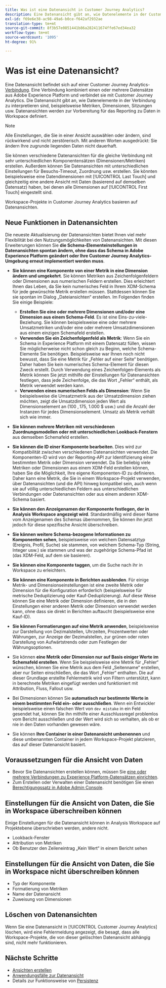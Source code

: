 ```yaml
---
title: Was ist eine Datenansicht in Customer Journey Analytics?
description: Eine Datenansicht gibt an, wie Datenelemente in der Customer Journey Analytics-Verbindung zu interpretieren sind, beispielsweise Metriken, Dimensionen, Sitzungen usw.
exl-id: f69e6e38-ac98-49a6-b0ce-f642af2932ae
translation-type: tm+mt
source-git-commit: 8f3b57e0851441b86a282411674ffe67ed34ea32
workflow-type: tm+mt
source-wordcount: '1095'
ht-degree: 91%

---
```


# Was ist eine Datenansicht?

Eine Datenansicht befindet sich auf einer Customer Journey Analytics-[Verbindung](/help/connections/create-connection.md). Eine Verbindung kombiniert einen oder mehrere Datensätze aus Adobe Experience Platform und verbindet sie mit Customer Journey Analytics. Die Datenansicht gibt an, wie Datenelemente in der Verbindung zu interpretieren sind, beispielsweise Metriken, Dimensionen, Sitzungen usw. Datenansichten werden zur Vorbereitung für das Reporting zu Daten in Workspace definiert.

>[!NOTE]
>
>Alle Einstellungen, die Sie in einer Ansicht auswählen oder ändern, sind rückwirkend und nicht zerstörerisch. Mit anderen Worten ausgedrückt: Sie ändern Ihre zugrunde liegenden Daten nicht dauerhaft.

Sie können verschiedene Datenansichten für die gleiche Verbindung mit sehr unterschiedlichen Komponentensätzen (Dimensionen/Metriken) erstellen. Außerdem können Sie Datenansichten mit unterschiedlichen Einstellungen für Besuchs-Timeout, Zuordnung usw. erstellen. Sie könnten beispielsweise eine Datendimensionen mit [!UICONTROL Last Touch] und gleichzeitig eine andere Ansicht mit Daten (basierend auf demselben Datensatz) haben, bei denen alle Dimensionen auf [!UICONTROL First Touch] eingestellt sind.

Workspace-Projekte in Customer Journey Analytics basieren auf Datenansichten.

## Neue Funktionen in Datenansichten

Die neueste Aktualisierung der Datenansichten bietet Ihnen viel mehr Flexibilität bei den Nutzungsmöglichkeiten von Datenansichten. Mit diesen Erweiterungen können Sie **die Schema-Elementeinstellungen in Datenansichten spontan ändern, ohne dass das Schema in Adobe Experience Platform geändert oder Ihre Customer Journey Analytics-Umgebung erneut implementiert werden muss**.

* **Sie können eine Komponente von einer Metrik in eine Dimension ändern und umgekehrt**. Sie können Metriken aus Zeichenfolgenfeldern oder Dimensionen aus numerischen Feldern erstellen. Dies erleichtert Ihnen das Leben, da Sie kein numerisches Feld in Ihrem XDM-Schema für jede gewünschte Metrik erstellen müssen. Stattdessen können Sie sie spontan im Dialog „Dateiansichten“ erstellen. Im Folgenden finden Sie einige Beispiele:
   * **Erstellen Sie eine oder mehrere Dimensionen und/oder eine Dimension aus einem Schema-Feld**. Es ist eine Eins-zu-viele-Beziehung. Sie können beispielsweise eine oder mehrere Umsatzmetriken und/oder eine oder mehrere Umsatzdimensionen aus einem einzigen Schemafeld erstellen.
   * **Verwenden Sie ein Zeichenfolgenfeld als Metrik**: Wenn Sie ein Schema in Experience Platform mit einem Datensatz füllen, wissen Sie möglicherweise nicht schon gleich zu Beginn, welche Schema-Elemente Sie benötigen. Beispielsweise war Ihnen noch nicht bewusst, dass Sie eine Metrik für „Fehler auf einer Seite“ benötigen. Daher haben Sie kein numerisches Schema-Element für diesen Zweck erstellt. Durch Verwendung eines Zeichenfolgen-Elements als Metrik können Sie jetzt mithilfe der Einstellungen für Datenansichten festlegen, dass jede Zeichenfolge, die das Wort „Fehler“ enthält, als Metrik verwendet werden kann.
   * **Verwenden eines numerischen Felds als Dimension**: Wenn Sie beispielsweise die Umsatzmetrik aus der Umsatzdimension ziehen möchten, zeigt die Umsatzdimension jeden Wert als Dimensionselement an (100 $, 175 $, 1.000 $ usw.) und die Anzahl der Instanzen für jedes Dimensionselement. Umsatz als Metrik verhält sich wie immer.

* **Sie können mehrere Metriken mit verschiedenen Zuordnungsmodellen oder mit unterschiedlichen Lookback-Fenstern** aus demselben Schemafeld erstellen.

* **Sie können die ID einer Komponente bearbeiten**. Dies wird zur Kompatibilität zwischen verschiedenen Datenansichten verwendet. Die Komponenten-ID wird von der Reporting-API zur Identifizierung einer bestimmten Metrik oder Dimension verwendet. Da Sie beliebig viele Metriken oder Dimensionen aus einem XDM-Feld erstellen können, haben Sie die Möglichkeit, Ihre eigene Komponenten-ID zu definieren. Daher kann eine Metrik, die Sie in einem Workspace-Projekt verwenden, über Datenansichten (und die API) hinweg kompatibel sein, auch wenn sie auf völlig unterschiedlichen Feldern aus unterschiedlichen Verbindungen oder Datenansichten oder aus einem anderen XDM-Schema basiert.

* **Sie können den Anzeigenamen der Komponente festlegen, der in Analysis Workspace angezeigt wird**. Standardmäßig wird dieser Name vom Anzeigenamen des Schemas übernommen, Sie können ihn jetzt jedoch für diese spezifische Ansicht überschreiben.

* **Sie können weitere Schema-bezogene Informationen zu Komponenten sehen**, beispielsweise von welchem Datensatztyp (Ereignis, Profil, Suche) sie stammen, von welchem Schema-Typ (String, Integer usw.) sie stammen und was der zugehörige Schema-Pfad ist (das XDM-Feld, auf dem sie basieren).

* **Sie können eine Komponente taggen**, um die Suche nach ihr in Workspace zu erleichtern.

* **Sie können eine Komponente in Berichten ausblenden**. Für einige Metrik- und Dimensionseinstellungen ist eine zweite Metrik oder Dimension für die Konfiguration erforderlich (beispielsweise für metrische Deduplizierung oder Kauf-Deduplizierung). Auf diese Weise können Sie eine Metrik oder Dimension definieren, die in den Einstellungen einer anderen Metrik oder Dimension verwendet werden kann, ohne dass sie direkt in Berichten auftaucht (beispielsweise eine Kauf-ID).

* **Sie können Formatierungen auf eine Metrik anwenden**, beispielsweise zur Darstellung von Dezimalstellen, Uhrzeiten, Prozentwerten oder Währungen, zur Anzeige der Dezimalstellen, zur grünen oder roten Darstellung von Aufwärtstrends oder zum Festlegen der Währungsoptionen.

* Sie können **eine Metrik oder Dimension nur auf Basis einiger Werte im Schemafeld erstellen**. Wenn Sie beispielsweise eine Metrik für „Fehler“ wünschen, können Sie eine Metrik aus dem Feld „Seitenname“ erstellen, aber nur Seiten einschließen, die das Wort „Fehler“ enthalten. Die auf dieser Grundlage erstellte Fehlermetrik wird von Filtern unterstützt, kann in berechnete Metriken eingefügt werden und funktioniert mit Attribution, Fluss, Fallout usw.

* Bei Dimensionen können Sie **automatisch nur bestimmte Werte in einem bestimmten Feld ein- oder ausschließen**. Wenn ein Entwickler beispielsweise einen falschen Wert von `dev mistake` in ein Feld gesendet hat, können Sie ihn mithilfe einer Ausschlussregel problemlos vom Bericht ausschließen und der Wert wird sich so verhalten, als ob er nie in den Daten vorhanden gewesen wäre.

* Sie können **Ihre Container in einer Datenansicht umbenennen** und diese umbenannten Container in jedem Workspace-Projekt platzieren, das auf dieser Datenansicht basiert.

## Voraussetzungen für die Ansicht von Daten

* Bevor Sie Datenansichten erstellen können, müssen Sie [eine oder mehrere Verbindungen zu Experience Platform-Datensätzen einrichten](/help/connections/create-connection.md).
* Zum Erstellen oder Verwalten einer Datenansicht benötigen Sie einen [Berechtigungssatz in Adobe Admin Console](https://experienceleague.adobe.com/docs/analytics-platform/using/cja-overview/cja-overview.html?lang=de-DE#admin-access-permissions).

## Einstellungen für die Ansicht von Daten, die Sie in Workspace überschreiben können

Einige Einstellungen für die Datenansicht können in Analysis Workspace auf Projektebene überschrieben werden, andere nicht.

* Lookback-Fenster
* Attribution von Metriken
* Ob Benutzer den Zeileneintrag „Kein Wert“ in einem Bericht sehen

## Einstellungen für die Ansicht von Daten, die Sie in Workspace nicht überschreiben können

* Typ der Komponente
* Formatierung von Metriken
* Name der Datenansicht
* Zuweisung von Dimensionen

## Löschen von Datenansichten

Wenn Sie eine Datenansicht in [!UICONTROL Customer Journey Analytics] löschen, wird eine Fehlermeldung angezeigt, die besagt, dass alle Workspace-Projekte, die von dieser gelöschten Datenansicht abhängig sind, nicht mehr funktionieren.

## Nächste Schritte

* [Ansichten erstellen](/help/data-views/create-dataview.md)
* [Anwendungsfälle zur Datenansicht](/help/data-views/data-views-usecases.md)
* Details zur Funktionsweise von [Persistenz](/help/data-views/persistence.md)
